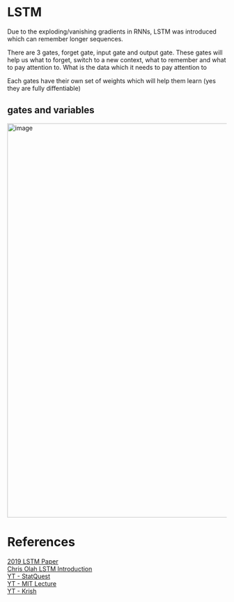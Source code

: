 # LSTM

Due to the exploding/vanishing gradients in RNNs, LSTM was introduced which can remember longer sequences.

There are 3 gates, forget gate, input gate and output gate.
These gates will help us what to forget, switch to a new context, what to remember and what to pay attention to.
What is the data which it needs to pay attention to


Each gates have their own set of weights which will help them learn (yes they are fully diffentiable)

## gates and variables

<img width="903" alt="image" src="https://github.com/rvbug/NLP/assets/10928536/912354ef-5414-4945-81e7-cee09b18cd96">

















# References
[2019 LSTM Paper](https://arxiv.org/pdf/1909.09586.pdf)  
[Chris Olah LSTM Introduction](https://colah.github.io/posts/2015-08-Understanding-LSTMs/)  
[YT - StatQuest](https://youtu.be/YCzL96nL7j0)  
[YT - MIT Lecture](https://youtu.be/ySEx_Bqxvvo)  
[YT - Krish](https://www.youtube.com/watch?v=FLjn0H2bCvA)  
